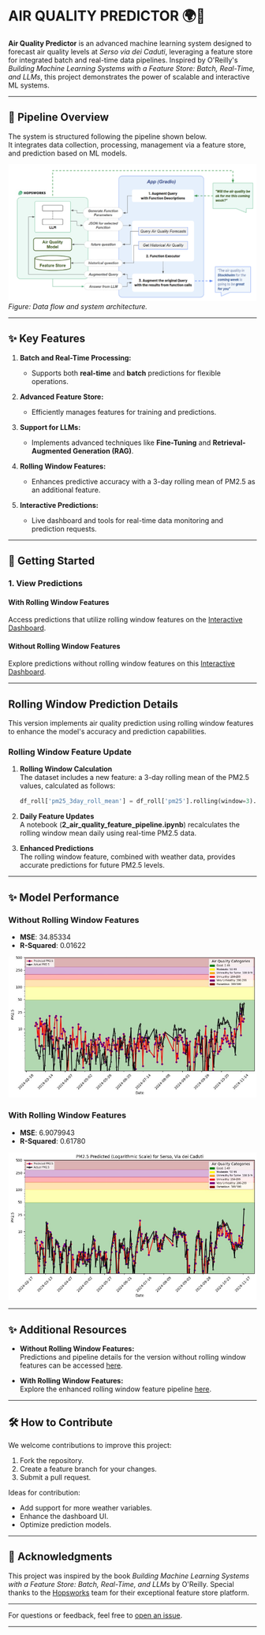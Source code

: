 # AIR QUALITY PREDICTOR 🌍💨  

**Air Quality Predictor** is an advanced machine learning system designed to forecast air quality levels at *Serso via dei Caduti*, leveraging a feature store for integrated batch and real-time data pipelines. Inspired by O'Reilly's *Building Machine Learning Systems with a Feature Store: Batch, Real-Time, and LLMs*, this project demonstrates the power of scalable and interactive ML systems.

---

## 📌 Pipeline Overview  

The system is structured following the pipeline shown below.  
It integrates data collection, processing, management via a feature store, and prediction based on ML models.  

![Pipeline Diagram](images/pipeline.png)  
*Figure: Data flow and system architecture.*

---

## ✨ Key Features  

1. **Batch and Real-Time Processing:**  
   - Supports both **real-time** and **batch** predictions for flexible operations.  

2. **Advanced Feature Store:**  
   - Efficiently manages features for training and predictions.  

3. **Support for LLMs:**  
   - Implements advanced techniques like **Fine-Tuning** and **Retrieval-Augmented Generation (RAG)**.  

4. **Rolling Window Features:**  
   - Enhances predictive accuracy with a 3-day rolling mean of PM2.5 as an additional feature.  

5. **Interactive Predictions:**  
   - Live dashboard and tools for real-time data monitoring and prediction requests.  

---

## 🚀 Getting Started  

### 1. View Predictions  

#### With Rolling Window Features  
Access predictions that utilize rolling window features on the [Interactive Dashboard](https://jacopodallafior.github.io/Air_Quality_Rolling_Window/air-quality/).  

#### Without Rolling Window Features  
Explore predictions without rolling window features on this [Interactive Dashboard](https://jacopodallafior.github.io/Air_quality/air-quality/).  
 

---

## Rolling Window Prediction Details  

This version implements air quality prediction using rolling window features to enhance the model's accuracy and prediction capabilities.  

### Rolling Window Feature Update  

1. **Rolling Window Calculation**  
   The dataset includes a new feature: a 3-day rolling mean of the PM2.5 values, calculated as follows:  
   ```python
   df_roll['pm25_3day_roll_mean'] = df_roll['pm25'].rolling(window=3).mean()
   ```

2. **Daily Feature Updates**  
   A notebook (**2_air_quality_feature_pipeline.ipynb**) recalculates the rolling window mean daily using real-time PM2.5 data.  

3. **Enhanced Predictions**  
   The rolling window feature, combined with weather data, provides accurate predictions for future PM2.5 levels.  

---

## ✨ Model Performance  

### Without Rolling Window Features  

- **MSE**: 34.85334  
- **R-Squared**: 0.01622  

![Prediction Results](Standard_Results.jpg)  

### With Rolling Window Features  

- **MSE**: 6.9079943  
- **R-Squared**: 0.61780  

![Prediction Results](RollingWindow_Results.jpg)  

---

## ✨ Additional Resources  

- **Without Rolling Window Features:**  
   Predictions and pipeline details for the version without rolling window features can be accessed [here](https://jacopodallafior.github.io/Air_quality/air-quality/).  

- **With Rolling Window Features:**  
   Explore the enhanced rolling window feature pipeline [here](https://jacopodallafior.github.io/Air_Quality_Rolling_Window/air-quality/).  

---

## 🛠 How to Contribute  

We welcome contributions to improve this project:  
1. Fork the repository.  
2. Create a feature branch for your changes.  
3. Submit a pull request.  

Ideas for contribution:  
- Add support for more weather variables.  
- Enhance the dashboard UI.  
- Optimize prediction models.  

---

## 🤝 Acknowledgments  

This project was inspired by the book *Building Machine Learning Systems with a Feature Store: Batch, Real-Time, and LLMs* by O'Reilly. Special thanks to the [Hopsworks](https://www.hopsworks.ai/) team for their exceptional feature store platform.  

---

For questions or feedback, feel free to [open an issue](https://github.com/Grandediw/air-quality-prediction/issues).  

--- 
